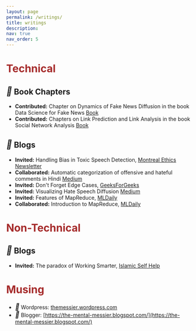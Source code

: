 ```yaml
---
layout: page
permalink: /writings/
title: writings
description:
nav: true
nav_order: 5
---
```


# <b style='color: brown'>Technical</b>
## <i style='font-size:24px' class='fas' style='color: green'>&#xf15c;</i> Book Chapters
* **Contributed:** Chapter on Dynamics of Fake News Diffusion in the book
Data Science for Fake News [Book](https://link.springer.com/book/10.1007/978-3-030-62696-9)
* **Contributed:** Chapters on Link Prediction and Link Analysis in the book
Social Network Analysis [Book](https://social-network-analysis.in/)

## <i style='font-size:24px' class='fas' style='color: green'>&#xf11c;</i> Blogs
* **Invited:** Handling Bias in Toxic Speech Detection, [Montreal Ethics Newsletter](https://montrealethics.ai/handling-bias-in-toxic-speech-detection-a-survey/)
* **Collaborated:** Automatic categorization of offensive and hateful comments in Hindi [Medium](https://medium.com/automatic-categorization-of-offensive-and-hateful/automatic-categorization-of-offensive-and-hateful-comments-in-hindi-eafaafa9dcf4)
* **Invited:** Don't Forget Edge Cases, [GeeksForGeeks](https://www.geeksforgeeks.org/dont-forget-edge-cases/)
* **Invited:** Visualizing Hate Speech Diffusion [Medium](https://medium.com/@chhavi19117/visualizing-hate-speech-diffusion-547c241f222e)
* **Invited:** Features of MapReduce, [MLDaily](https://mldaily.github.io/ml-algorithms/2015/11/03/mapreduce-features.html)
* **Collaborated:** Introduction to MapReduce, [MLDaily](https://mldaily.github.io/ml-algorithms/2015/10/23/mapreduce.html)

# <b style='color: brown'>Non-Technical</b>
## <i style='font-size:24px' class='fas' style='color: green'>&#xf11c;</i> Blogs
* **Invited:** The paradox of Working Smarter, [Islamic Self Help](https://www.islamicselfhelp.com/2016/08/12/paradox-working-smarter/)

# <b style='color: brown'>Musing</b>
* <i style='font-size:18px' class='fab'>&#xf19a;</i> Wordpress: [themessier.wordpress.com](https://themessier.wordpress.com/)
* <i style='font-size:18px' class='fab'>&#xf37c;</i> Blogger: [https://the-mental-messier.blogspot.com/](https://the-mental-messier.blogspot.com/)